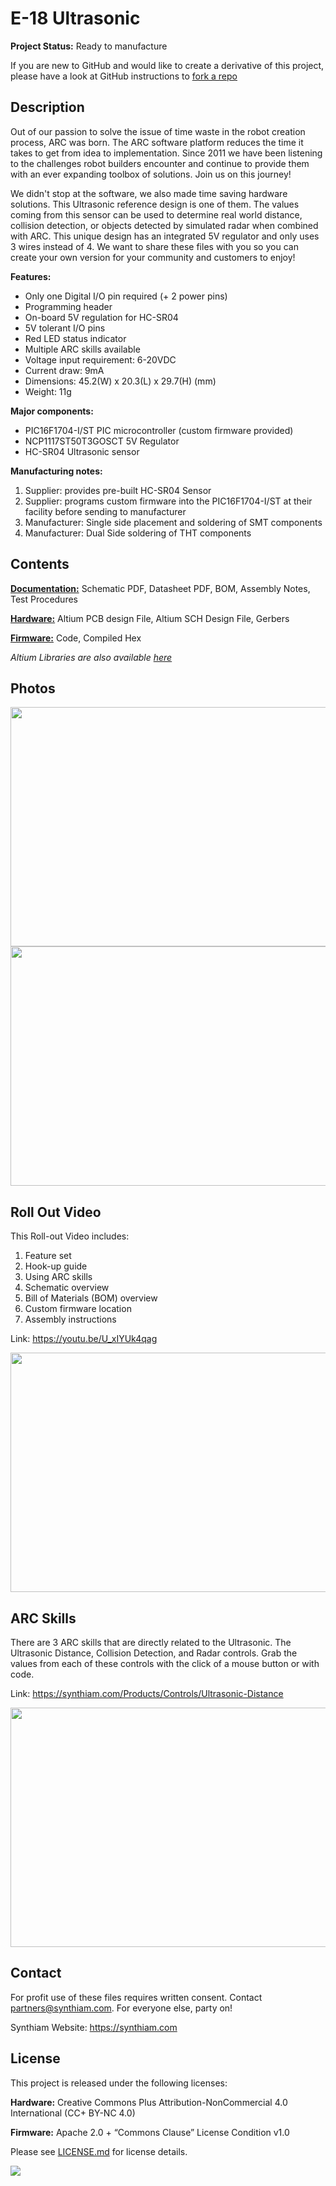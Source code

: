 # E-18 Ultrasonic

**Project Status:** Ready to manufacture

If you are new to GitHub and would like to create a derivative of this project, please have a look at GitHub instructions to [fork a repo](https://help.github.com/en/articles/fork-a-repo)

## Description

Out of our passion to solve the issue of time waste in the robot creation process, ARC was born. The ARC software platform reduces the time it takes to get from idea to implementation. Since 2011 we have been listening to the challenges robot builders encounter and continue to provide them with an ever expanding toolbox of solutions. Join us on this journey!

We didn't stop at the software, we also made time saving hardware solutions. This Ultrasonic reference design is one of them. The values coming from this sensor can be used to determine real world distance, collision detection, or objects detected by simulated radar when combined with ARC. This unique design has an integrated 5V regulator and only uses 3 wires instead of 4. We want to share these files with you so you can create your own version for your community and customers to enjoy!

**Features:** 
- Only one Digital I/O pin required (+ 2 power pins)
- Programming header
- On-board 5V regulation for HC-SR04
- 5V tolerant I/O pins
- Red LED status indicator
- Multiple ARC skills available
- Voltage input requirement: 6-20VDC
- Current draw: 9mA
- Dimensions: 45.2(W) x 20.3(L) x 29.7(H) (mm)
- Weight: 11g

**Major components:** 
- PIC16F1704-I/ST PIC microcontroller (custom firmware provided)
- NCP1117ST50T3GOSCT 5V Regulator
- HC-SR04 Ultrasonic sensor

**Manufacturing notes:** 
1. Supplier: provides pre-built HC-SR04 Sensor
2. Supplier: programs custom firmware into the PIC16F1704-I/ST at their facility before sending to manufacturer
3. Manufacturer: Single side placement and soldering of SMT components
4. Manufacturer: Dual Side soldering of THT components

## Contents

[**Documentation:**](https://github.com/synthiam/E-18_Ultrasonic/tree/master/E-18%20Documentation) Schematic PDF, Datasheet PDF, BOM, Assembly Notes, Test Procedures

[**Hardware:**](https://github.com/synthiam/E-18_Ultrasonic/tree/master/E-18%20Hardware) Altium PCB design File, Altium SCH Design File, Gerbers

[**Firmware:**](https://github.com/synthiam/E-18_Ultrasonic/tree/master/E-18%20Firmware) Code, Compiled Hex

*Altium Libraries are also available <a href="https://github.com/synthiam/Synthiam_Altium_Librairies">here</a>*

## Photos

<p align="left">
<img src="https://live.staticflickr.com/65535/47744685401_8ac3556f95_k.jpg" width="683" height="383">
<img src="https://live.staticflickr.com/65535/32801182167_54b761051f_k.jpg" width="683" height="383"></p>

## Roll Out Video

This Roll-out Video includes:

1. Feature set 
2. Hook-up guide 
3. Using ARC skills
4. Schematic overview
5. Bill of Materials (BOM) overview
6. Custom firmware location
7. Assembly instructions 

Link: https://youtu.be/U_xIYUk4qag

<a href="https://youtu.be/U_xIYUk4qag"><img src="https://media.giphy.com/media/Ky0A5ym6ERXtM6gtNM/giphy.gif" width="683" height="383"></a>

## ARC Skills

There are 3 ARC skills that are directly related to the Ultrasonic. The Ultrasonic Distance, Collision Detection, and Radar controls. Grab the values from each of these controls with the click of a mouse button or with code. 

Link: https://synthiam.com/Products/Controls/Ultrasonic-Distance

<a href="https://synthiam.com/Products/Controls/Ultrasonic-Distance"><img src="https://media.giphy.com/media/SYRVGwGE29B9MlwK0z/giphy.gif" width="683" height="383"></a>

## Contact

For profit use of these files requires written consent. Contact partners@synthiam.com. For everyone else, party on!

Synthiam Website: https://synthiam.com

## License

This project is released under the following licenses:

**Hardware:** Creative Commons Plus Attribution-NonCommercial 4.0 International (CC+ BY-NC 4.0)

**Firmware:** Apache 2.0 + “Commons Clause” License Condition v1.0

Please see [LICENSE.md](https://github.com/synthiam/E-18_Ultrasonic/blob/master/LICENSE.md) for license details.

<a href="https://synthiam.com"><img src="https://live.staticflickr.com/65535/47791527651_358dffb302_m.jpg"></a>

